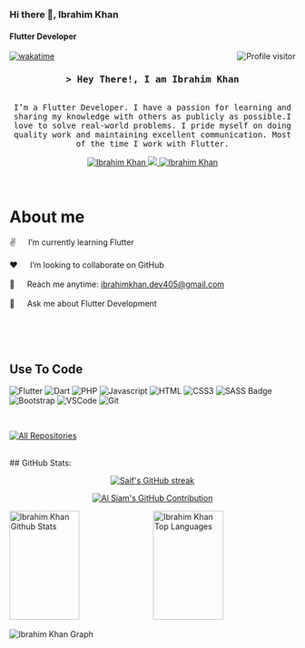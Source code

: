 
### Hi there 👋, Ibrahim Khan
#### Flutter Developer


<a href="https://komarev.com/ghpvc/?username=Ibrahim-K98han">
  <img align="right" src="https://komarev.com/ghpvc/?username=Ibrahim-K98han&label=Visitors&color=0e75b6&style=flat" alt="Profile visitor" />
</a>


[![wakatime](https://wakatime.com/badge/user/eebb3dd8-d9b2-40de-9b88-6fd6cac99dbc.svg)](https://wakatime.com/@eebb3dd8-d9b2-40de-9b88-6fd6cac99dbc)

<!-- Intro  -->
<h3 align="center">
        <samp>&gt; Hey There!, I am
                <b><a>Ibrahim Khan</a></b>
        </samp>
</h3>


<p align="center"> 
  <samp>
    <br>
      I’m a Flutter Developer. I have a passion for learning and sharing my knowledge with others as publicly as possible.I love to solve real-world problems. I pride myself on doing quality work and maintaining excellent communication. Most of the time I work with Flutter.
    

  </samp>
</p>

<p align="center">
 <a href="[https://linkedin.com/in/al-siam](https://www.linkedin.com/in/ibrahim-khan-a7b6ba15b/)" target="_blank">
  <img src="https://img.shields.io/badge/LinkedIn-0077B5?style=for-the-badge&logo=linkedin&logoColor=white" alt="Ibrahim Khan"/>
 </a>
 <a href="[https://twitter.com/_alsiam](https://twitter.com/49IbrahimKhan1)" target="_blank">
  <img src="https://img.shields.io/badge/Twitter-1DA1F2?style=for-the-badge&logo=twitter&logoColor=white" />
 </a> 
 <a href="[https://facebook.com/alsiam.dev](https://www.facebook.com/ibrahim.aitvet/)" target="_blank">
  <img src="https://img.shields.io/badge/Facebook-20BEFF?&style=for-the-badge&logo=facebook&logoColor=white" alt="Ibrahim Khan"  />
  </a> 
</p>
<br />

<!-- About Section -->
 # About me
 
<p>

  
 ✌️ &emsp;  I’m currently learning Flutter <br/><br/>
 ❤️ &emsp; I’m looking to collaborate on GitHub<br/><br/>
 📧 &emsp; Reach me anytime: ibrahimkhan.dev405@gmail.com<br/><br/>
 💬 &emsp; Ask me about Flutter Development

</p>

<br/>
<br/>
<br/>

## Use To Code

![Flutter](https://img.shields.io/badge/Flutter-%2302569B.svg?style=for-the-badge&logo=Flutter&logoColor=white)
![Dart](https://img.shields.io/badge/dart-%230175C2.svg?style=for-the-badge&logo=dart&logoColor=white)
![PHP](https://img.shields.io/badge/php-%23777BB4.svg?style=for-the-badge&logo=php&logoColor=white)
![Javascript](https://img.shields.io/badge/Javascript-F0DB4F?style=for-the-badge&labelColor=black&logo=javascript&logoColor=F0DB4F)
![HTML](https://img.shields.io/badge/HTML5-E34F26?style=for-the-badge&logo=html5&logoColor=white)
![CSS3](https://img.shields.io/badge/CSS3-1572B6?style=for-the-badge&logo=css3&logoColor=white)
![SASS Badge](https://img.shields.io/badge/Sass-CC6699?style=for-the-badge&logo=sass&logoColor=white)
![Bootstrap](https://img.shields.io/badge/Bootstrap-563D7C?style=for-the-badge&logo=bootstrap&logoColor=white)
![VSCode](https://img.shields.io/badge/Visual_Studio-0078d7?style=for-the-badge&logo=visual%20studio&logoColor=white)
![Git](https://img.shields.io/badge/Git-F05032?style=for-the-badge&logo=git&logoColor=white)

<br/>


<p align="left">
  <a href="https://github.com/Ibrahim-K98han?tab=repositories" target="_blank"><img alt="All Repositories" title="All Repositories" src="https://img.shields.io/badge/-All%20Repos-2962FF?style=for-the-badge&logo=koding&logoColor=white"/></a>
</p>

<br/>
## GitHub Stats:
<p align="center">
  <a href="https://github.com/Ibrahim-K98han">
    <img src="https://github-readme-streak-stats.herokuapp.com/?user=Ibrahim-K98han&theme=radical&border=7F3FBF&background=0D1117" alt="Saif's GitHub streak"/>
  </a>
</p>

<p align="center">
  <a href="https://github.com/Ibrahim-K98han">
    <img src="https://github-profile-summary-cards.vercel.app/api/cards/profile-details?username=Ibrahim-K98han&theme=radical" alt="Al Siam's GitHub Contribution"/>
  </a>
</p>

<a> 
    <a href="https://github.com/Ibrahim-K98han"><img alt="Ibrahim Khan Github Stats" src="https://denvercoder1-github-readme-stats.vercel.app/api?username=Ibrahim-K98han&show_icons=true&count_private=true&theme=react&border_color=7F3FBF&bg_color=0D1117&title_color=F85D7F&icon_color=F8D866" height="192px" width="49.5%"/></a>
  <a href="https://github.com/Ibrahim-K98han"><img alt="Ibrahim Khan Top Languages" src="https://denvercoder1-github-readme-stats.vercel.app/api/top-langs/?username=Ibrahim-K98han&langs_count=8&layout=compact&theme=react&border_color=7F3FBF&bg_color=0D1117&title_color=F85D7F&icon_color=F8D866" height="192px" width="49.5%"/></a>
  <br/>
</a>


![Ibrahim Khan Graph](https://github-readme-activity-graph.vercel.app/graph?username=Ibrahim-K98han&custom_title=Al%20Siam%27s%20GitHub%20Activity%20Graph&bg_color=0D1117&color=7F3FBF&line=7F3FBF&point=7F3FBF&area_color=FFFFFF&title_color=FFFFFF&area=true) 

